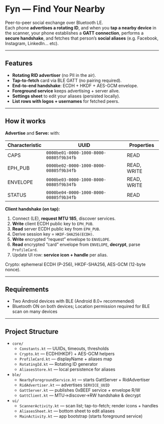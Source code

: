 # Fyn — Find Your Nearby

Peer-to-peer social exchange over Bluetooth LE.  
Each phone **advertises a rotating ID**, and when you **tap a nearby device** in the scanner, your phone establishes a **GATT connection**, performs a **secure handshake**, and fetches that person’s **social aliases** (e.g. Facebook, Instagram, LinkedIn... etc).

---

## Features

- **Rotating RID advertiser** (no PII in the air).
- **Tap-to-fetch** card via BLE GATT (no pairing required).
- **End-to-end handshake**: ECDH + HKDF + AES-GCM envelope.
- **Foreground service** keeps advertising + server alive.
- **Settings sheet** to edit your aliases (persisted locally).
- **List rows with logos + usernames** for fetched peers.

---

## How it works

**Advertise** and **Serve:** with:

| Characteristic | UUID                              | Properties |
|---|---|---|
| CAPS           | `0000be01-0000-1000-8000-00805f9b34fb` | READ       |
| EPH_PUB        | `0000be02-0000-1000-8000-00805f9b34fb` | READ, WRITE |
| ENVELOPE       | `0000be03-0000-1000-8000-00805f9b34fb` | READ, WRITE |
| STATUS         | `0000be04-0000-1000-8000-00805f9b34fb` | READ       |

**Client handshake (on tap):**

1. Connect (LE), **request MTU 185**, discover services.
2. **Write** client ECDH public key to `EPH_PUB`.
3. **Read** server ECDH public key from `EPH_PUB`.
4. Derive session key = `HKDF-SHA256(ECDH)`.
5. **Write** encrypted “request” envelope to `ENVELOPE`.
6. **Read** encrypted “card” envelope from `ENVELOPE`, **decrypt**, parse `ProfileCard`.
7. Update UI row: **service icon + handle** per alias.

Crypto: ephemeral ECDH (P-256), HKDF-SHA256, AES-GCM (12-byte nonce).

---

## Requirements

- Two Android devices with BLE (Android 8.0+ recommended)
- Bluetooth ON on both devices; Location permission required for BLE scan on many devices

---

## Project Structure

- `core/`
    - `Constants.kt` — UUIDs, timeouts, thresholds
    - `Crypto.kt` — ECDH(HKDF) + AES-GCM helpers
    - `ProfileCard.kt` — displayName + aliases map
    - `RotatingId.kt` — Rotating ID generator
    - `AliasesStore.kt` — local persistence for aliases
- `ble/`
    - `NearbyForegroundService.kt` — starts GattServer + RidAdvertiser
    - `RidAdvertiser.kt` — advertises `SERVICE_UUID`
    - `GattServer.kt` — publishes 0xBEEF service + envelope R/W
    - `GattClient.kt` — MTU→discover→RW handshake & decrypt
- `ui/`
    - `ScannerActivity.kt` — scan list; tap-to-fetch; render icons + handles
    - `AliasesSheet.kt` — bottom sheet to edit aliases
    - `MainActivity.kt` — app bootstrap (starts foreground service)